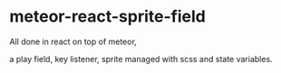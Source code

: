 # meteor-react-sprite-field

All done in react on top of meteor,

a play field, key listener, sprite managed with scss and state variables.
